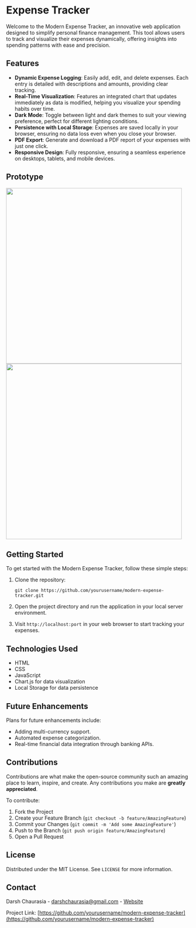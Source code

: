 # Expense Tracker

Welcome to the Modern Expense Tracker, an innovative web application designed to simplify personal finance management. This tool allows users to track and visualize their expenses dynamically, offering insights into spending patterns with ease and precision.

## Features

- **Dynamic Expense Logging**: Easily add, edit, and delete expenses. Each entry is detailed with descriptions and amounts, providing clear tracking.
- **Real-Time Visualization**: Features an integrated chart that updates immediately as data is modified, helping you visualize your spending habits over time.
- **Dark Mode**: Toggle between light and dark themes to suit your viewing preference, perfect for different lighting conditions.
- **Persistence with Local Storage**: Expenses are saved locally in your browser, ensuring no data loss even when you close your browser.
- **PDF Export**: Generate and download a PDF report of your expenses with just one click.
- **Responsive Design**: Fully responsive, ensuring a seamless experience on desktops, tablets, and mobile devices.

## Prototype

<img src="https://github.com/darshchaurasia/MonthlyExpenseTrackerPRO/assets/43368969/5ff7412a-cbe0-435b-9f4a-1d74a275a799" height ="480px">
<img src="https://github.com/darshchaurasia/MonthlyExpenseTrackerPRO/assets/43368969/439d0a13-b194-40ee-81db-54d310a4cd3b" height ="480px">

## Getting Started

To get started with the Modern Expense Tracker, follow these simple steps:

1. Clone the repository:
   ```
   git clone https://github.com/yourusername/modern-expense-tracker.git
   ```
2. Open the project directory and run the application in your local server environment.

3. Visit `http://localhost:port` in your web browser to start tracking your expenses.

## Technologies Used

- HTML
- CSS
- JavaScript
- Chart.js for data visualization
- Local Storage for data persistence

## Future Enhancements

Plans for future enhancements include:

- Adding multi-currency support.
- Automated expense categorization.
- Real-time financial data integration through banking APIs.

## Contributions

Contributions are what make the open-source community such an amazing place to learn, inspire, and create. Any contributions you make are **greatly appreciated**.

To contribute:

1. Fork the Project
2. Create your Feature Branch (`git checkout -b feature/AmazingFeature`)
3. Commit your Changes (`git commit -m 'Add some AmazingFeature'`)
4. Push to the Branch (`git push origin feature/AmazingFeature`)
5. Open a Pull Request

## License

Distributed under the MIT License. See `LICENSE` for more information.

## Contact

Darsh Chaurasia - darshchaurasia@gmail.com - [Website](https://darshchaurasia.com)

Project Link: [https://github.com/yourusername/modern-expense-tracker](https://github.com/yourusername/modern-expense-tracker)
